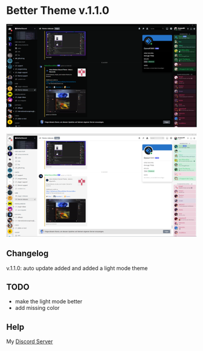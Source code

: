 # Better Theme v.1.1.0

![preview](https://raw.githubusercontent.com/benma0005/BetterDiscordStuff/main/themes/BetterTheme/preview/screen.PNG)

![preview light mode](https://raw.githubusercontent.com/benma0005/BetterDiscordStuff/main/themes/BetterTheme/preview/screen_light.PNG)

## Changelog

v.1.1.0: auto update added and added a light mode theme

## TODO

- make the light mode better
- add missing color

## Help

My [Discord Server](https://discord.gg/4nUwZuFTSg)